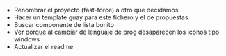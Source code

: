 - Renombrar el proyecto (fast-force) a otro que decidamos
- Hacer un template guay para este fichero y el de propuestas
- Buscar componente de lista bonito
- Ver porqué al cambiar de lenguaje de prog desaparecen los iconos tipo windows
- Actualizar el readme
